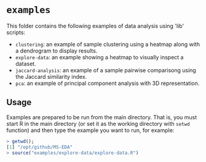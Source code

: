 # `examples`
This folder contains the following examples of data analysis using 'lib' scripts:
- `clustering`: an example of sample clustering using a heatmap along with a dendrogram to display results.
- `explore-data`: an example showing a heatmap to visually inspect a dataset.
- `jaccard-analysis`: an example of a sample pairwise comparisong using the Jaccard similarity index.
- `pca`: an example of principal component analysis with 3D representation.

## Usage
Examples are prepared to be run from the main directory. That is, you must start R in the main directory (or set it as the working directory with `setwd` function) and then type the example you want to run, for example:
```R
> getwd();
[1] "/opt/github/MS-EDA"
> source("examples/explore-data/explore-data.R")
```
